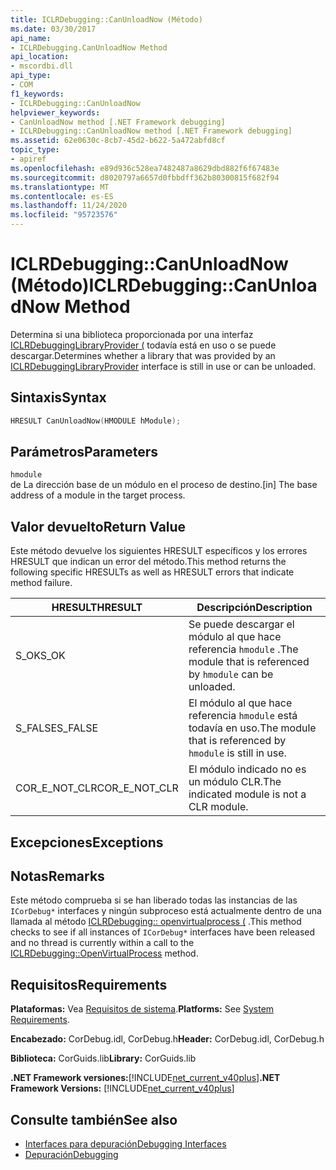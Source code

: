 ```yaml
---
title: ICLRDebugging::CanUnloadNow (Método)
ms.date: 03/30/2017
api_name:
- ICLRDebugging.CanUnloadNow Method
api_location:
- mscordbi.dll
api_type:
- COM
f1_keywords:
- ICLRDebugging::CanUnloadNow
helpviewer_keywords:
- CanUnloadNow method [.NET Framework debugging]
- ICLRDebugging::CanUnloadNow method [.NET Framework debugging]
ms.assetid: 62e0630c-8cb7-45d2-b622-5a472abfd8cf
topic_type:
- apiref
ms.openlocfilehash: e89d936c528ea7482487a8629dbd882f6f67483e
ms.sourcegitcommit: d8020797a6657d0fbbdff362b80300815f682f94
ms.translationtype: MT
ms.contentlocale: es-ES
ms.lasthandoff: 11/24/2020
ms.locfileid: "95723576"
---
```

# <a name="iclrdebuggingcanunloadnow-method"></a><span data-ttu-id="2dd16-102">ICLRDebugging::CanUnloadNow (Método)</span><span class="sxs-lookup"><span data-stu-id="2dd16-102">ICLRDebugging::CanUnloadNow Method</span></span>

<span data-ttu-id="2dd16-103">Determina si una biblioteca proporcionada por una interfaz [ICLRDebuggingLibraryProvider (](iclrdebugginglibraryprovider-interface.md) todavía está en uso o se puede descargar.</span><span class="sxs-lookup"><span data-stu-id="2dd16-103">Determines whether a library that was provided by an [ICLRDebuggingLibraryProvider](iclrdebugginglibraryprovider-interface.md) interface is still in use or can be unloaded.</span></span>  
  
## <a name="syntax"></a><span data-ttu-id="2dd16-104">Sintaxis</span><span class="sxs-lookup"><span data-stu-id="2dd16-104">Syntax</span></span>  
  
```cpp  
HRESULT CanUnloadNow(HMODULE hModule);  
```  
  
## <a name="parameters"></a><span data-ttu-id="2dd16-105">Parámetros</span><span class="sxs-lookup"><span data-stu-id="2dd16-105">Parameters</span></span>  

 `hmodule`  
 <span data-ttu-id="2dd16-106">de La dirección base de un módulo en el proceso de destino.</span><span class="sxs-lookup"><span data-stu-id="2dd16-106">[in] The base address of a module in the target process.</span></span>  
  
## <a name="return-value"></a><span data-ttu-id="2dd16-107">Valor devuelto</span><span class="sxs-lookup"><span data-stu-id="2dd16-107">Return Value</span></span>  

 <span data-ttu-id="2dd16-108">Este método devuelve los siguientes HRESULT específicos y los errores HRESULT que indican un error del método.</span><span class="sxs-lookup"><span data-stu-id="2dd16-108">This method returns the following specific HRESULTs as well as HRESULT errors that indicate method failure.</span></span>  
  
|<span data-ttu-id="2dd16-109">HRESULT</span><span class="sxs-lookup"><span data-stu-id="2dd16-109">HRESULT</span></span>|<span data-ttu-id="2dd16-110">Descripción</span><span class="sxs-lookup"><span data-stu-id="2dd16-110">Description</span></span>|  
|-------------|-----------------|  
|<span data-ttu-id="2dd16-111">S_OK</span><span class="sxs-lookup"><span data-stu-id="2dd16-111">S_OK</span></span>|<span data-ttu-id="2dd16-112">Se puede descargar el módulo al que hace referencia `hmodule` .</span><span class="sxs-lookup"><span data-stu-id="2dd16-112">The module that is referenced by `hmodule` can be unloaded.</span></span>|  
|<span data-ttu-id="2dd16-113">S_FALSE</span><span class="sxs-lookup"><span data-stu-id="2dd16-113">S_FALSE</span></span>|<span data-ttu-id="2dd16-114">El módulo al que hace referencia `hmodule` está todavía en uso.</span><span class="sxs-lookup"><span data-stu-id="2dd16-114">The module that is referenced by `hmodule` is still in use.</span></span>|  
|<span data-ttu-id="2dd16-115">COR_E_NOT_CLR</span><span class="sxs-lookup"><span data-stu-id="2dd16-115">COR_E_NOT_CLR</span></span>|<span data-ttu-id="2dd16-116">El módulo indicado no es un módulo CLR.</span><span class="sxs-lookup"><span data-stu-id="2dd16-116">The indicated module is not a CLR module.</span></span>|  
  
## <a name="exceptions"></a><span data-ttu-id="2dd16-117">Excepciones</span><span class="sxs-lookup"><span data-stu-id="2dd16-117">Exceptions</span></span>  
  
## <a name="remarks"></a><span data-ttu-id="2dd16-118">Notas</span><span class="sxs-lookup"><span data-stu-id="2dd16-118">Remarks</span></span>  

 <span data-ttu-id="2dd16-119">Este método comprueba si se han liberado todas las instancias de las `ICorDebug*` interfaces y ningún subproceso está actualmente dentro de una llamada al método [ICLRDebugging:: openvirtualprocess (](iclrdebugging-openvirtualprocess-method.md) .</span><span class="sxs-lookup"><span data-stu-id="2dd16-119">This method checks to see if all instances of `ICorDebug*` interfaces have been released and no thread is currently within a call to the [ICLRDebugging::OpenVirtualProcess](iclrdebugging-openvirtualprocess-method.md) method.</span></span>  
  
## <a name="requirements"></a><span data-ttu-id="2dd16-120">Requisitos</span><span class="sxs-lookup"><span data-stu-id="2dd16-120">Requirements</span></span>  

 <span data-ttu-id="2dd16-121">**Plataformas:** Vea [Requisitos de sistema](../../get-started/system-requirements.md).</span><span class="sxs-lookup"><span data-stu-id="2dd16-121">**Platforms:** See [System Requirements](../../get-started/system-requirements.md).</span></span>  
  
 <span data-ttu-id="2dd16-122">**Encabezado:** CorDebug.idl, CorDebug.h</span><span class="sxs-lookup"><span data-stu-id="2dd16-122">**Header:** CorDebug.idl, CorDebug.h</span></span>  
  
 <span data-ttu-id="2dd16-123">**Biblioteca:** CorGuids.lib</span><span class="sxs-lookup"><span data-stu-id="2dd16-123">**Library:** CorGuids.lib</span></span>  
  
 <span data-ttu-id="2dd16-124">**.NET Framework versiones:**[!INCLUDE[net_current_v40plus](../../../../includes/net-current-v40plus-md.md)]</span><span class="sxs-lookup"><span data-stu-id="2dd16-124">**.NET Framework Versions:** [!INCLUDE[net_current_v40plus](../../../../includes/net-current-v40plus-md.md)]</span></span>  
  
## <a name="see-also"></a><span data-ttu-id="2dd16-125">Consulte también</span><span class="sxs-lookup"><span data-stu-id="2dd16-125">See also</span></span>

- [<span data-ttu-id="2dd16-126">Interfaces para depuración</span><span class="sxs-lookup"><span data-stu-id="2dd16-126">Debugging Interfaces</span></span>](debugging-interfaces.md)
- [<span data-ttu-id="2dd16-127">Depuración</span><span class="sxs-lookup"><span data-stu-id="2dd16-127">Debugging</span></span>](index.md)
